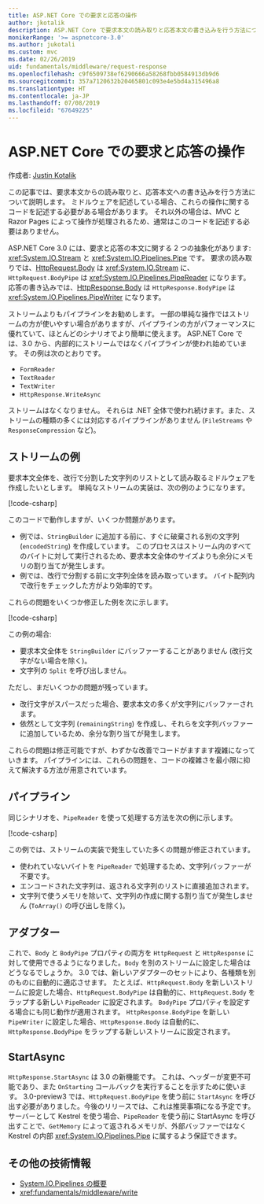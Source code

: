 ```yaml
---
title: ASP.NET Core での要求と応答の操作
author: jkotalik
description: ASP.NET Core で要求本文の読み取りと応答本文の書き込みを行う方法について説明します。
monikerRange: '>= aspnetcore-3.0'
ms.author: jukotali
ms.custom: mvc
ms.date: 02/26/2019
uid: fundamentals/middleware/request-response
ms.openlocfilehash: c9f6509738ef6290666a58268fbb0584913db9d6
ms.sourcegitcommit: 357a7120632b20465801c093e4e5bd4a315496a8
ms.translationtype: HT
ms.contentlocale: ja-JP
ms.lasthandoff: 07/08/2019
ms.locfileid: "67649225"
---
```

# <a name="request-and-response-operations-in-aspnet-core"></a>ASP.NET Core での要求と応答の操作

作成者: [Justin Kotalik](https://github.com/jkotalik)

この記事では、要求本文からの読み取りと、応答本文への書き込みを行う方法について説明します。 ミドルウェアを記述している場合、これらの操作に関するコードを記述する必要がある場合があります。 それ以外の場合は、MVC と Razor Pages によって操作が処理されるため、通常はこのコードを記述する必要はありません。

ASP.NET Core 3.0 には、要求と応答の本文に関する 2 つの抽象化があります: <xref:System.IO.Stream> と <xref:System.IO.Pipelines.Pipe> です。 要求の読み取りでは、[HttpRequest.Body](xref:Microsoft.AspNetCore.Http.HttpRequest.Body) は <xref:System.IO.Stream> に、`HttpRequest.BodyPipe` は <xref:System.IO.Pipelines.PipeReader> になります。 応答の書き込みでは、[HttpResponse.Body](xref:Microsoft.AspNetCore.Http.HttpResponse.Body) は `HttpResponse.BodyPipe` は <xref:System.IO.Pipelines.PipeWriter> になります。

ストリームよりもパイプラインをお勧めします。 一部の単純な操作ではストリームの方が使いやすい場合がありますが、パイプラインの方がパフォーマンスに優れていて、ほとんどのシナリオでより簡単に使えます。 ASP.NET Core では、3.0 から、内部的にストリームではなくパイプラインが使われ始めています。 その例は次のとおりです。

- `FormReader`
- `TextReader`
- `TextWriter`
- `HttpResponse.WriteAsync`

ストリームはなくなりません。 それらは .NET 全体で使われ続けます。また、ストリームの種類の多くには対応するパイプラインがありません (`FileStreams` や `ResponseCompression` など)。

## <a name="stream-examples"></a>ストリームの例

要求本文全体を、改行で分割した文字列のリストとして読み取るミドルウェアを作成したいとします。 単純なストリームの実装は、次の例のようになります。

[!code-csharp[](request-response/samples/3.x/RequestResponseSample/Startup.cs?name=GetListOfStringsFromStream)]

このコードで動作しますが、いくつか問題があります。

- 例では、`StringBuilder` に追加する前に、すぐに破棄される別の文字列 (`encodedString`) を作成しています。 このプロセスはストリーム内のすべてのバイトに対して実行されるため、要求本文全体のサイズよりも余分にメモリの割り当てが発生します。
- 例では、改行で分割する前に文字列全体を読み取っています。 バイト配列内で改行をチェックした方がより効率的です。

これらの問題をいくつか修正した例を次に示します。

[!code-csharp[](request-response/samples/3.x/RequestResponseSample/Startup.cs?name=GetListOfStringsFromStreamMoreEfficient)]

この例の場合:

- 要求本文全体を `StringBuilder` にバッファーすることがありません (改行文字がない場合を除く)。
- 文字列の `Split` を呼び出しません。

ただし、まだいくつかの問題が残っています。

- 改行文字がスパースだった場合、要求本文の多くが文字列にバッファーされます。
- 依然として文字列 (`remainingString`) を作成し、それらを文字列バッファーに追加しているため、余分な割り当てが発生します。

これらの問題は修正可能ですが、わずかな改善でコードがますます複雑になっていきます。 パイプラインには、これらの問題を、コードの複雑さを最小限に抑えて解決する方法が用意されています。

## <a name="pipelines"></a>パイプライン

同じシナリオを、`PipeReader` を使って処理する方法を次の例に示します。

[!code-csharp[](request-response/samples/3.x/RequestResponseSample/Startup.cs?name=GetListOfStringFromPipe)]

この例では、ストリームの実装で発生していた多くの問題が修正されています。

- 使われていないバイトを `PipeReader` で処理するため、文字列バッファーが不要です。
- エンコードされた文字列は、返される文字列のリストに直接追加されます。
- 文字列で使うメモリを除いて、文字列の作成に関する割り当てが発生しません (`ToArray()` の呼び出しを除く)。

## <a name="adapters"></a>アダプター

これで、`Body` と `BodyPipe` プロパティの両方を `HttpRequest` と `HttpResponse` に対して使用できるようになりました。`Body` を別のストリームに設定した場合はどうなるでしょうか。 3\.0 では、新しいアダプターのセットにより、各種類を別のものに自動的に適応させます。 たとえば、`HttpRequest.Body` を新しいストリームに設定した場合、`HttpRequest.BodyPipe` は自動的に、`HttpRequest.Body` をラップする新しい `PipeReader` に設定されます。 `BodyPipe` プロパティを設定する場合にも同じ動作が適用されます。 `HttpResponse.BodyPipe` を新しい `PipeWriter` に設定した場合、`HttpResponse.Body` は自動的に、`HttpResponse.BodyPipe` をラップする新しいストリームに設定されます。

## <a name="startasync"></a>StartAsync

`HttpResponse.StartAsync` は 3.0 の新機能です。 これは、ヘッダーが変更不可能であり、また `OnStarting` コールバックを実行することを示すために使います。 3\.0-preview3 では、`HttpRequest.BodyPipe` を使う前に `StartAsync` を呼び出す必要がありました。今後のリリースでは、これは推奨事項になる予定です。 サーバーとして Kestrel を使う場合、`PipeReader` を使う前に StartAsync を呼び出すことで、`GetMemory` によって返されるメモリが、外部バッファーではなく Kestrel の内部 <xref:System.IO.Pipelines.Pipe> に属するよう保証できます。

## <a name="additional-resources"></a>その他の技術情報

- [System.IO.Pipelines の概要](https://devblogs.microsoft.com/dotnet/system-io-pipelines-high-performance-io-in-net/)
- <xref:fundamentals/middleware/write>
